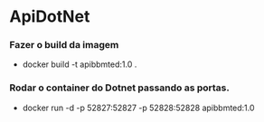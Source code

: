 # ApiDotNet

### Fazer o build da imagem

* docker build -t apibbmted:1.0 .

### Rodar o container do Dotnet passando as portas.

* docker run -d -p 52827:52827 -p 52828:52828 apibbmted:1.0
